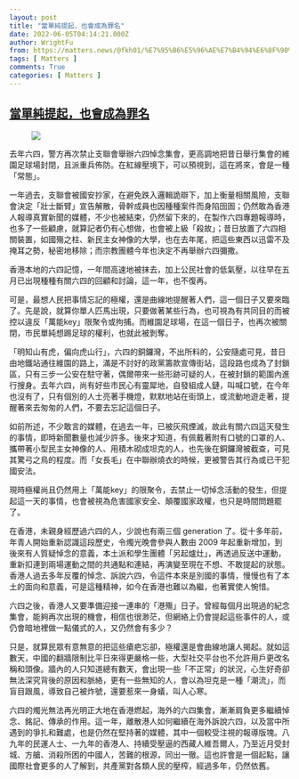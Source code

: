```yaml
---
layout: post
title: "當單純提起，也會成為罪名"
date: 2022-06-05T04:14:21.000Z
author: WrightFu
from: https://matters.news/@fkh01/%E7%95%B6%E5%96%AE%E7%B4%94%E6%8F%90%E8%B5%B7-%E4%B9%9F%E6%9C%83%E6%88%90%E7%82%BA%E7%BD%AA%E5%90%8D-bafyreica75evon362afr7p4d6uynvyoehfzap4kobke5minldhunz6tbh4
tags: [ Matters ]
comments: True
categories: [ Matters ]
---
```

<!--1654402461000-->
[當單純提起，也會成為罪名](https://matters.news/@fkh01/%E7%95%B6%E5%96%AE%E7%B4%94%E6%8F%90%E8%B5%B7-%E4%B9%9F%E6%9C%83%E6%88%90%E7%82%BA%E7%BD%AA%E5%90%8D-bafyreica75evon362afr7p4d6uynvyoehfzap4kobke5minldhunz6tbh4)
------

<div>
<figure class="image"><img src="https://assets.matters.news/embed/6563c4e3-5097-4e04-a8b4-751d18cfd034.jpeg" data-asset-id="6563c4e3-5097-4e04-a8b4-751d18cfd034" referrerpolicy="no-referrer"><figcaption><span></span></figcaption></figure><p>去年六四，警方再次禁止支聯會舉辦六四悼念集會，更高調地把昔日舉行集會的維園足球場封閉，且派重兵佈防。在紅線壓境下，可以預視到，這在將來，會是一種「常態」。</p><p>一年過去，支聯會被國安抄家，在避免跌入邏輯詭辯下，加上衡量相關風險，支聯會決定「壯士斷臂」宣告解散，骨幹成員也因種種案件而身陷囹圄；仍然敢為香港人報導真實新聞的媒體，不少也被結束，仍然留下來的，在製作六四專題報導時，也多了一些顧慮，就算記者仍有心想做，也會被上級「殺故」；昔日放置了六四相關裝置，如國殤之柱、新民主女神像的大學，也在去年尾，把這些東西以迅雷不及掩耳之勢，秘密地移除；而宗教團體今年也決定不再舉辦六四彌撒。</p><p>香港本地的六四記憶，一年間高速地被抹去，加上公民社會的低氣壓，以往早在五月已出現種種有關六四的回顧和討論，這一年，也不復再。</p><p>可是，最想人民把事情忘記的極權，還是曲線地提醒著人們，這一個日子又要來臨了。先是說，就算你單人匹馬出現，只要做著某些行為，也可視為有共同目的而被控以違反「萬能key」限聚令或拘捕。而維園足球場，在這一個日子，也再次被關閉，市民單純想踢足球的權利，也就此被剝奪。</p><p>「明知山有虎，偏向虎山行」，六四的銅鑼灣，不出所料的，公安隨處可見，昔日由地鐵站通往維園的路上，滿是不討好的政黨籌款宣傳街站，這段路也成為了封鎖區，只有三步一公安在駐守著，偶爾帶來一些形跡可疑的人，在被封鎖的範圍內進行搜身。去年六四，尚有好些市民心有靈犀地，自發組成人鏈，叫喊口號，在今年也沒有了，只有個別的人士亮著手機燈，默默地站在街頭上，或流動地遊走著，提醒著來去匆匆的人們，不要去忘記這個日子。</p><p>如前所述，不少敢言的媒體，在過去一年，已被灰飛煙滅，故此有關六四這天發生的事情，即時新聞數量也減少許多。後來才知道，有佩戴著附有口號的口罩的人、攜帶著小型民主女神像的人、用積木砌成坦克的人，也先後在銅鑼灣被截查，可見其驚弓之鳥的程度。而「女長毛」在中聯辦燒衣的時候，更被警告其行為或已干犯國安法。</p><p>現時極權尚且仍然用上「萬能key」的限聚令，去禁止一切悼念活動的發生，但提起這一天的事情，也會被視為危害國家安全、顛覆國家政權，也只是時間問題罷了。</p><p>在香港，未親身經歷過六四的人，少說也有兩三個 generation 了。從十多年前，年青人開始重新認識這段歷史，令燭光晚會參與人數由 2009 年起重新增加，到後來有人質疑悼念的意義，本土派和學生團體「另起爐灶」，再透過反送中運動，重新扣連到兩場運動之間的共通點和連結，再演變至現在不想、不敢提起的狀態。香港人過去多年反覆的悼念、訴說六四，令這件本來是別國的事情，慢慢也有了本土的面向和意義，可是這種精神，如今在香港也難以為繼，也著實使人惋惜。</p><p>六四之後，香港人又要準備迎接一連串的「港殤」日子。曾經每個月出現過的紀念集會，能夠再次出現的機會，相信也很渺茫，但網絡上仍會提起這些事件的人，或仍會暗地裡做一點儀式的人，又仍然會有多少？</p><p>只是，就算民眾有意無意的把這些瘡疤忘卻，極權還是會曲線地讓人揭起。就如這數天，中國的翻牆限制比平日來得更嚴格一些，大型社交平台也不允許用戶更改名稱和頭像。牆內的人只知道總有數天，會出現一些「不正常」的狀況，心生好奇卻無法深究背後的原因和脈絡，更有一些無知的人，會以為坦克是一種「潮流」，而盲目跟風，導致自己被炸號，還要惹來一身蟻，叫人心寒。</p><p>六四的燭光無法再光明正大地在香港燃起，海外的六四集會，漸漸肩負更多繼續悼念、銘記、傳承的作用。這一年，離散港人如何繼續在海外訴說六四，以及當中所遇到的爭扎和難處，也是仍然在堅持著的媒體，其中一個較受注視的報導版塊。八九年的民運人士、一九年的香港人、持續受壓逼的西藏人維吾爾人，乃至近月受封城、方艙、消殺所困的中國人，苦難的根源，同出一徹。這也許會是一個起點，讓國際社會更多的人了解到，共產黨對各類人民的壓榨，經過多年，仍然依舊。</p>
</div>
